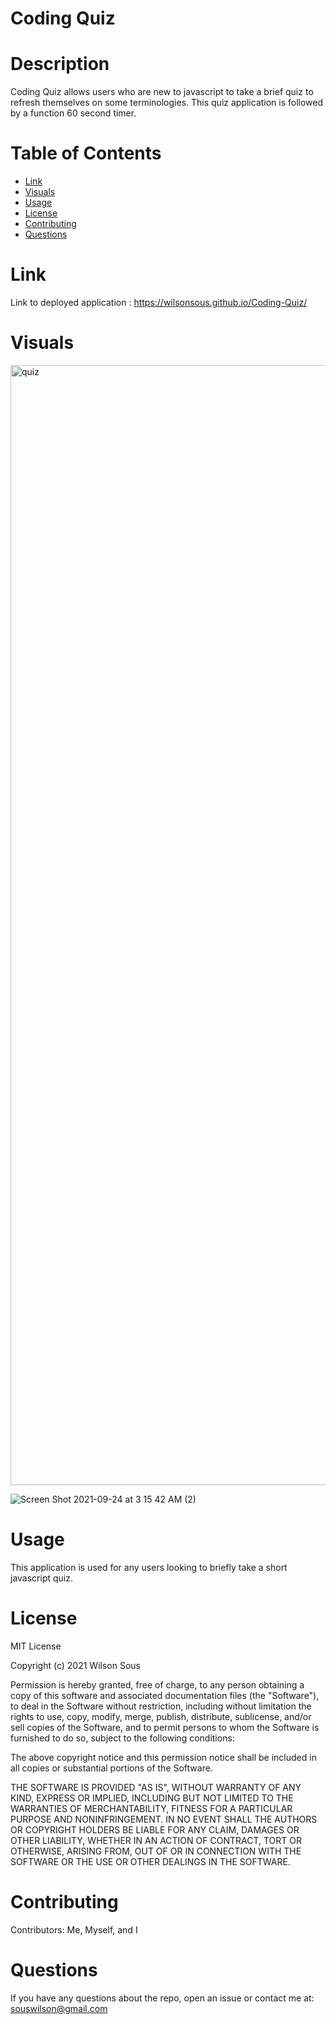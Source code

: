  # Coding Quiz

 # Description
   Coding Quiz allows users who are new to javascript to take a brief quiz to refresh themselves on some terminologies. This quiz application is followed by a function 60 second timer.
  

  # Table of Contents 
  * [Link](#Link)
  * [Visuals](#Visuals)
  * [Usage](#usage)
  * [License](#license)
  * [Contributing](#contributing)
  * [Questions](#questions)
  
  # Link 
  Link to deployed application : https://wilsonsous.github.io/Coding-Quiz/
  
  # Visuals
   <img width="1792" alt="quiz" src="https://user-images.githubusercontent.com/78562158/134108341-c03f09b7-d294-4204-862e-73d619e7def8.png">
   
   ![Screen Shot 2021-09-24 at 3 15 42 AM (2)](https://user-images.githubusercontent.com/78562158/134633923-297d889a-2c8f-491a-a414-5299e5f58a4f.png)


  
  # Usage
  ​This application is used for any users looking to briefly take a short javascript quiz.
  
  # License
MIT License

Copyright (c) 2021 Wilson Sous

Permission is hereby granted, free of charge, to any person obtaining a copy of this software and associated documentation files (the "Software"), to deal in the Software without restriction, including without limitation the rights to use, copy, modify, merge, publish, distribute, sublicense, and/or sell copies of the Software, and to permit persons to whom the Software is furnished to do so, subject to the following conditions:

The above copyright notice and this permission notice shall be included in all copies or substantial portions of the Software.

THE SOFTWARE IS PROVIDED "AS IS", WITHOUT WARRANTY OF ANY KIND, EXPRESS OR IMPLIED, INCLUDING BUT NOT LIMITED TO THE WARRANTIES OF MERCHANTABILITY, FITNESS FOR A PARTICULAR PURPOSE AND NONINFRINGEMENT. IN NO EVENT SHALL THE AUTHORS OR COPYRIGHT HOLDERS BE LIABLE FOR ANY CLAIM, DAMAGES OR OTHER LIABILITY, WHETHER IN AN ACTION OF CONTRACT, TORT OR OTHERWISE, ARISING FROM, OUT OF OR IN CONNECTION WITH THE SOFTWARE OR THE USE OR OTHER DEALINGS IN THE SOFTWARE.
  
  # Contributing
  ​Contributors: Me, Myself, and I
  
  # Questions
  If you have any questions about the repo, open an issue or contact me at: souswilson@gmail.com
